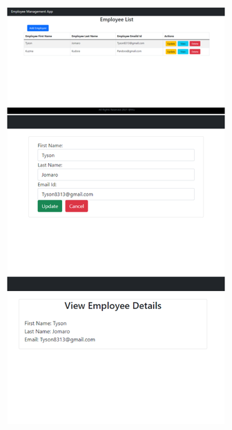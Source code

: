 ![alt text](https://github.com/muzhang21/EMP-CRUD-React-SpringBoot2/blob/main/images/20220104203001.png)
![alt text](https://github.com/muzhang21/EMP-CRUD-React-SpringBoot2/blob/main/images/20220104203002.png)
![alt text](https://github.com/muzhang21/EMP-CRUD-React-SpringBoot2/blob/main/images/20220104203003.png)

